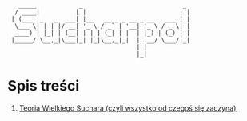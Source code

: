 ```
   _____            _                            _ 
  / ____|          | |                          | |
 | (___  _   _  ___| |__   __ _ _ __ _ __   ___ | |
  \___ \| | | |/ __| '_ \ / _` | '__| '_ \ / _ \| |
  ____) | |_| | (__| | | | (_| | |  | |_) | (_) | |
 |_____/ \__,_|\___|_| |_|\__,_|_|  | .__/ \___/|_|
                                    | |            
                                    |_|            
```
# Spis treści

1. [Teoria Wielkiego Suchara (czyli wszystko od czegoś się zaczyna),](lekcja-1/README.md)
